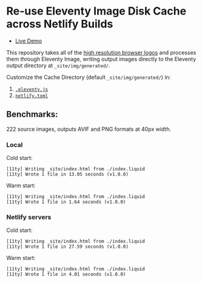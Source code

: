 # Re-use Eleventy Image Disk Cache across Netlify Builds

* [Live Demo](https://demo-eleventy-img-netlify-cache.netlify.app/)

This repository takes all of the [high resolution browser logos](https://github.com/alrra/browser-logos) and processes them through Eleventy Image, writing output images directly to the Eleventy output directory at `_site/img/generated/`.

Customize the Cache Directory (default `_site/img/generated/`) in:
1. [`.eleventy.js`](https://github.com/11ty/demo-eleventy-img-netlify-cache/blob/main/.eleventy.js)
1. [`netlify.toml`](https://github.com/11ty/demo-eleventy-img-netlify-cache/blob/main/netlify.toml)

## Benchmarks:

222 source images, outputs AVIF and PNG formats at 40px width.

### Local

Cold start:

```
[11ty] Writing _site/index.html from ./index.liquid
[11ty] Wrote 1 file in 13.05 seconds (v1.0.0)
```

Warm start:

```
[11ty] Writing _site/index.html from ./index.liquid
[11ty] Wrote 1 file in 1.64 seconds (v1.0.0)
```

### Netlify servers

Cold start:

```
[11ty] Writing _site/index.html from ./index.liquid
[11ty] Wrote 1 file in 27.59 seconds (v1.0.0)
```

Warm start:

```
[11ty] Writing _site/index.html from ./index.liquid
[11ty] Wrote 1 file in 4.01 seconds (v1.0.0)
```